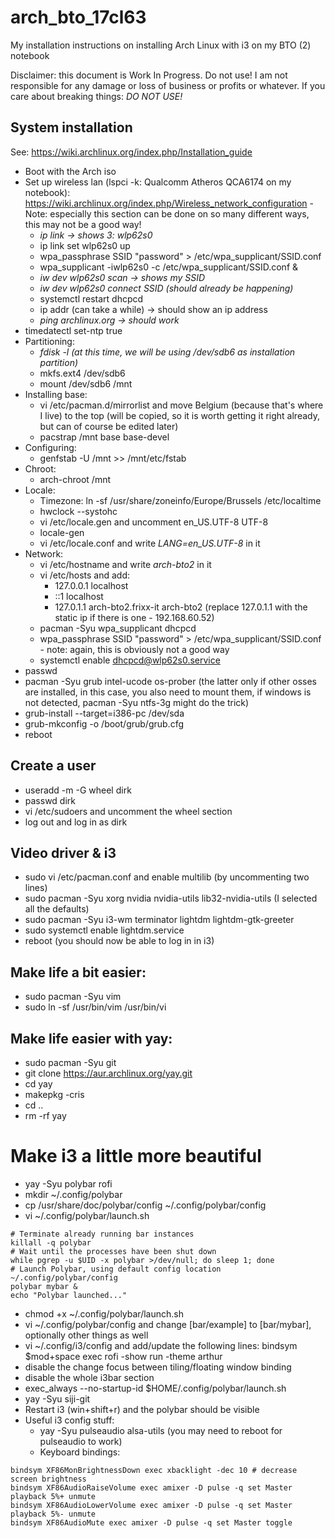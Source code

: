 # arch_bto_17cl63
My installation instructions on installing Arch Linux with i3 on my BTO (2) notebook

Disclaimer: this document is Work In Progress. Do not use! I am not responsible for any damage or loss of business or profits or whatever. If you care about breaking things: *DO NOT USE!*

## System installation

See: https://wiki.archlinux.org/index.php/Installation_guide
 * Boot with the Arch iso
 * Set up wireless lan (lspci -k: Qualcomm Atheros QCA6174 on my notebook): https://wiki.archlinux.org/index.php/Wireless_network_configuration - Note: especially this section can be done on so many different ways, this may not be a good way!
	 * _ip link -> shows 3: wlp62s0_
	 * ip link set wlp62s0 up
	 * wpa_passphrase SSID "password" > /etc/wpa_supplicant/SSID.conf
	 * wpa_supplicant -iwlp62s0 -c /etc/wpa_supplicant/SSID.conf &
	 * _iw dev wlp62s0 scan -> shows my SSID_
	 * _iw dev wlp62s0 connect SSID (should already be happening)_
	 * systemctl restart dhcpcd
	 * ip addr (can take a while) -> should show an ip address
	 * _ping archlinux.org -> should work_
 * timedatectl set-ntp true
 * Partitioning:
	* _fdisk -l (at this time, we will be using /dev/sdb6 as installation partition)_
	* mkfs.ext4 /dev/sdb6
	* mount /dev/sdb6 /mnt
 * Installing base:
	* vi /etc/pacman.d/mirrorlist and move Belgium (because that's where I live) to the top (will be copied, so it is worth getting it right already, but can of course be edited later)
	* pacstrap /mnt base base-devel
 * Configuring:
	* genfstab -U /mnt >> /mnt/etc/fstab
 * Chroot:
	* arch-chroot /mnt
 * Locale:
	* Timezone: ln -sf /usr/share/zoneinfo/Europe/Brussels /etc/localtime
	* hwclock --systohc
	* vi /etc/locale.gen and uncomment en_US.UTF-8 UTF-8
	* locale-gen
	* vi /etc/locale.conf and write *LANG=en_US.UTF-8* in it
 * Network:
	* vi /etc/hostname and write *arch-bto2* in it
	* vi /etc/hosts and add:
		* 127.0.0.1 localhost
		* ::1 localhost
		* 127.0.1.1 arch-bto2.frixx-it arch-bto2 (replace 127.0.1.1 with the static ip if there is one - 192.168.60.52)
	* pacman -Syu wpa_supplicant dhcpcd
	* wpa_passphrase SSID "password" > /etc/wpa_supplicant/SSID.conf - note: again, this is obviously not a good way
	* systemctl enable dhcpcd@wlp62s0.service
 * passwd
 * pacman -Syu grub intel-ucode os-prober (the latter only if other osses are installed, in this case, you also need to mount them, if windows is not detected, pacman -Syu ntfs-3g might do the trick)
 * grub-install --target=i386-pc /dev/sda
 * grub-mkconfig -o /boot/grub/grub.cfg
 * reboot
 
## Create a user
 * useradd -m -G wheel dirk
 * passwd dirk
 * vi /etc/sudoers and uncomment the wheel section
 * log out and log in as dirk
 
## Video driver & i3
 * sudo vi /etc/pacman.conf and enable multilib (by uncommenting two lines)
 * sudo pacman -Syu xorg nvidia nvidia-utils lib32-nvidia-utils (I selected all the defaults)
 * sudo pacman -Syu i3-wm terminator lightdm lightdm-gtk-greeter
 * sudo systemctl enable lightdm.service
 * reboot (you should now be able to log in in i3)

## Make life a bit easier:
 * sudo pacman -Syu vim
 * sudo ln -sf /usr/bin/vim /usr/bin/vi

## Make life easier with yay:
 * sudo pacman -Syu git
 * git clone https://aur.archlinux.org/yay.git
 * cd yay
 * makepkg -cris
 * cd ..
 * rm -rf yay

# Make i3 a little more beautiful
 * yay -Syu polybar rofi
 * mkdir ~/.config/polybar
 * cp /usr/share/doc/polybar/config ~/.config/polybar/config
 * vi ~/.config/polybar/launch.sh
```#!/bin/bash
# Terminate already running bar instances
killall -q polybar
# Wait until the processes have been shut down
while pgrep -u $UID -x polybar >/dev/null; do sleep 1; done
# Launch Polybar, using default config location ~/.config/polybar/config
polybar mybar &
echo "Polybar launched..."
```
 * chmod +x ~/.config/polybar/launch.sh
 * vi ~/.config/polybar/config and change [bar/example] to [bar/mybar], optionally other things as well
 * vi ~/.config/i3/config and add/update the following lines: bindsym $mod+space exec rofi -show run -theme arthur
 * disable the change focus between tiling/floating window binding
 * disable the whole i3bar section
 * exec_always --no-startup-id $HOME/.config/polybar/launch.sh
 * yay -Syu siji-git
 * Restart i3 (win+shift+r) and the polybar should be visible
 * Useful i3 config stuff:
 	* yay -Syu pulseaudio alsa-utils (you may need to reboot for pulseaudio to work)
	* Keyboard bindings:
```bindsym XF86MonBrightnessUp exec xbacklight -inc 10 # increase screen brightness
bindsym XF86MonBrightnessDown exec xbacklight -dec 10 # decrease screen brightness
bindsym XF86AudioRaiseVolume exec amixer -D pulse -q set Master playback 5%+ unmute
bindsym XF86AudioLowerVolume exec amixer -D pulse -q set Master playback 5%- unmute
bindsym XF86AudioMute exec amixer -D pulse -q set Master toggle
```
